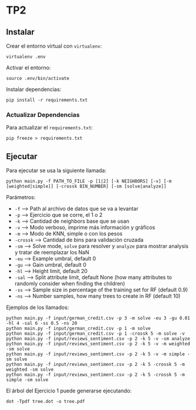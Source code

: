 # TP2

## Instalar

Crear el entorno virtual con `virtualenv`:
```
virtualenv .env
```

Activar el entorno:
```
source .env/bin/activate
```

Instalar dependencias:
```
pip install -r requirements.txt
```

### Actualizar Dependencias

Para actualizar el `requirements.txt`:
```
pip freeze > requirements.txt
```

## Ejecutar

Para ejecutar se usa la siguiente llamada:
```
python main.py -f PATH_TO_FILE -p [1|2] [-k NEIGHBORS] [-v] [-m [weighted|simple]] [-crossk BIN_NUMBER] [-sm [solve|analyze]]
```

Parámetros:
- `-f` --> Path al archivo de datos que se va a levantar
- `-p` --> Ejercicio que se corre, el 1 o 2
- `-k` --> Cantidad de neighbors base que se usan
- `-v` --> Modo verboso, imprime más información y gráficos
- `-m` --> Modo de KNN, simple o con los pesos
- `-crossk` --> Cantidad de bins para validación cruzada
- `-sm` --> Solve mode, `solve` para resolver y `analyze` para mostrar analysis y tratar de reemplazar los NaN
- `-eu` --> Example umbral, default 0
- `-gu` --> Gain umbral, default 0
- `-hl` --> Height limit, default 20
- `-sal` --> Split attribute limit, default None (how many attributes to randomly consider when finding the children)
- `-ss` --> Sample size in percentage of the training set for RF (default 0.9)
- `-ns` --> Number samples, how many trees to create in RF (default 10)

Ejemplos de los llamados:
```
python main.py -f input/german_credit.csv -p 3 -m solve -eu 3 -gu 0.01 -hl 4 -sal 6 -ss 0.5 -ns 20
python main.py -f input/german_credit.csv -p 1 -m solve
python main.py -f input/german_credit.csv -p 1 -crossk 5 -m solve -v
python main.py -f input/reviews_sentiment.csv -p 2 -k 5 -v -sm analyze
python main.py -f input/reviews_sentiment.csv -p 2 -k 5 -v -m weighted -sm solve
python main.py -f input/reviews_sentiment.csv -p 2 -k 5 -v -m simple -sm solve
python main.py -f input/reviews_sentiment.csv -p 2 -k 5 -crossk 5 -m weighted -sm solve
python main.py -f input/reviews_sentiment.csv -p 2 -k 5 -crossk 5 -m simple -sm solve
```

El árbol del Ejercicio 1 puede generarse ejecutando:
```
dot -Tpdf tree.dot -o tree.pdf
```
